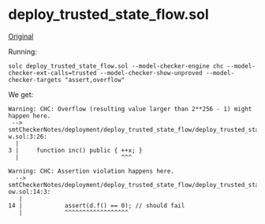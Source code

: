 # deploy_trusted_state_flow.sol
[Original](https://github.com/ethereum/solidity/blob/develop/test/libsolidity/smtCheckerTests/deployment/deploy_trusted_state_flow.sol)

Running:
```
solc deploy_trusted_state_flow.sol --model-checker-engine chc --model-checker-ext-calls=trusted --model-checker-show-unproved --model-checker-targets "assert,overflow"
```
We get:
```
Warning: CHC: Overflow (resulting value larger than 2**256 - 1) might happen here.
 --> smtCheckerNotes/deployment/deploy_trusted_state_flow/deploy_trusted_state_flo
w.sol:3:26:
  |
3 |     function inc() public { ++x; }
  |                             ^^^

Warning: CHC: Assertion violation happens here.
  --> smtCheckerNotes/deployment/deploy_trusted_state_flow/deploy_trusted_state_fl
ow.sol:14:3:
   |
14 |            assert(d.f() == 0); // should fail
   |            ^^^^^^^^^^^^^^^^^^
```
